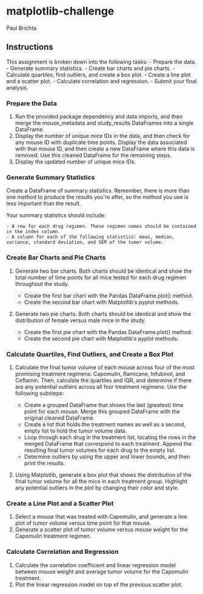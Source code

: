 # matplotlib-challenge
Paul Brichta

## Instructions
This assignment is broken down into the following tasks:
        - Prepare the data.
        - Generate summary statistics.
        - Create bar charts and pie charts.
        - Calculate quartiles, find outliers, and create a box plot.
        - Create a line plot and a scatter plot.
        - Calculate correlation and regression.
        - Submit your final analysis.

### Prepare the Data
1. Run the provided package dependency and data imports, and then merge the mouse_metadata and study_results DataFrames into a single DataFrame.
2. Display the number of unique mice IDs in the data, and then check for any mouse ID with duplicate time points. Display the data associated with that mouse ID, and then create a new DataFrame where this data is removed. Use this cleaned DataFrame for the remaining steps.
3. Display the updated number of unique mice IDs.

### Generate Summary Statistics
Create a DataFrame of summary statistics. Remember, there is more than one method to produce the results you're after, so the method you use is less important than the result.

Your summary statistics should include:

    - A row for each drug regimen. These regimen names should be contained in the index column.
    - A column for each of the following statistics: mean, median, variance, standard deviation, and SEM of the tumor volume.

### Create Bar Charts and Pie Charts
1. Generate two bar charts. Both charts should be identical and show the total number of time points for all mice tested for each drug regimen throughout the study.
    - Create the first bar chart with the Pandas DataFrame.plot() method.
    - Create the second bar chart with Matplotlib's pyplot methods.

2. Generate two pie charts. Both charts should be identical and show the distribution of female versus male mice in the study.
    - Create the first pie chart with the Pandas DataFrame.plot() method.
    - Create the second pie chart with Matplotlib's pyplot methods.

### Calculate Quartiles, Find Outliers, and Create a Box Plot
1. Calculate the final tumor volume of each mouse across four of the most promising treatment regimens: Capomulin, Ramicane, Infubinol, and Ceftamin. Then, calculate the quartiles and IQR, and determine if there are any potential outliers across all four treatment regimens. Use the following substeps:
    - Create a grouped DataFrame that shows the last (greatest) time point for each mouse. Merge this grouped DataFrame with the original cleaned DataFrame.
    - Create a list that holds the treatment names as well as a second, empty list to hold the tumor volume data.
    - Loop through each drug in the treatment list, locating the rows in the merged DataFrame that correspond to each treatment. Append the resulting final tumor volumes for each drug to the empty list.
    - Determine outliers by using the upper and lower bounds, and then print the results.

2. Using Matplotlib, generate a box plot that shows the distribution of the final tumor volume for all the mice in each treatment group. Highlight any potential outliers in the plot by changing their color and style.

### Create a Line Plot and a Scatter Plot
1. Select a mouse that was treated with Capomulin, and generate a line plot of tumor volume versus time point for that mouse.
2. Generate a scatter plot of tumor volume versus mouse weight for the Capomulin treatment regimen.

### Calculate Correlation and Regression
1. Calculate the correlation coefficient and linear regression model between mouse weight and average tumor volume for the Capomulin treatment.
2. Plot the linear regression model on top of the previous scatter plot.
